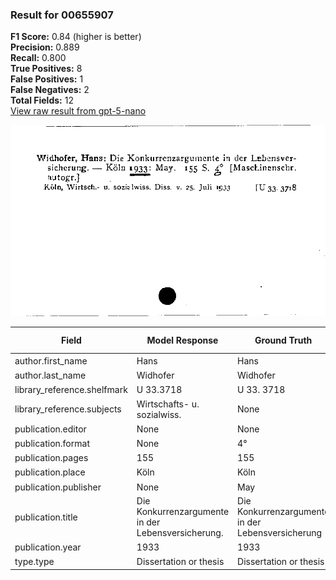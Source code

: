 ### Result for 00655907
**F1 Score:** 0.84 (higher is better)<br>**Precision:** 0.889<br>**Recall:** 0.800<br>**True Positives:** 8<br>**False Positives:** 1<br>**False Negatives:** 2<br>**Total Fields:** 12<br>[View raw result from gpt-5-nano](https://github.com/RISE-UNIBAS/humanities_data_benchmark/blob/main/results/2025-09-02/T0167/request_T0167_00655907.json)

<img src="https://github.com/RISE-UNIBAS/humanities_data_benchmark/blob/main/benchmarks/zettelkatalog/images/00655907.jpg?raw=true" alt="00655907" width="600px">

| Field | Model Response | Ground Truth | Fuzzy Score | Match |
|-------|----------------|--------------|-------------|-------|
| author.first_name | Hans | Hans | 1.000 | ✅ |
| author.last_name | Widhofer | Widhofer | 1.000 | ✅ |
| library_reference.shelfmark | U 33.3718 | U 33. 3718 | 0.947 | ✅ |
| library_reference.subjects | Wirtschafts- u. sozialwiss. | None | 0.000 | ❌ |
| publication.editor | None | None | 1.000 | ✅ |
| publication.format | None | 4° | 0.000 | ❌ |
| publication.pages | 155 | 155 | 1.000 | ✅ |
| publication.place | Köln | Köln | 1.000 | ✅ |
| publication.publisher | None | May | 0.000 | ❌ |
| publication.title | Die Konkurrenzargumente in der Lebensversicherung. | Die Konkurrenzargumente in der Lebensversicherung | 0.990 | ✅ |
| publication.year | 1933 | 1933 | 1.000 | ✅ |
| type.type | Dissertation or thesis | Dissertation or thesis | 1.000 | ✅ |
